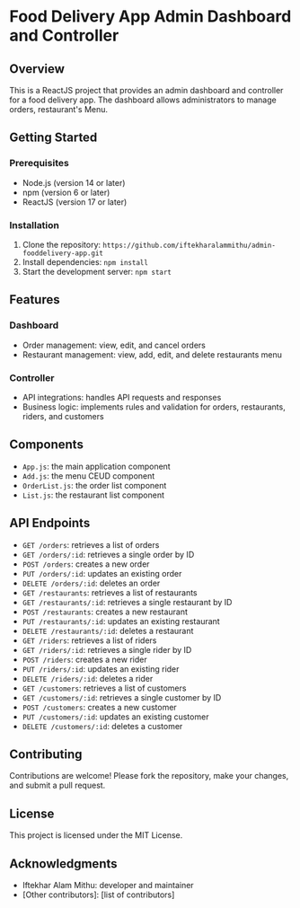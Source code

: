 # Food Delivery App Admin Dashboard and Controller

## Overview

This is a ReactJS project that provides an admin dashboard and controller for a food delivery app. The dashboard allows administrators to manage orders, restaurant's Menu.

## Getting Started

### Prerequisites

- Node.js (version 14 or later)
- npm (version 6 or later)
- ReactJS (version 17 or later)

### Installation

1. Clone the repository: `https://github.com/iftekharalammithu/admin-fooddelivery-app.git`
2. Install dependencies: `npm install`
3. Start the development server: `npm start`

## Features

### Dashboard

- Order management: view, edit, and cancel orders
- Restaurant management: view, add, edit, and delete restaurants menu

### Controller

- API integrations: handles API requests and responses
- Business logic: implements rules and validation for orders, restaurants, riders, and customers

## Components

- `App.js`: the main application component
- `Add.js`: the menu CEUD component
- `OrderList.js`: the order list component
- `List.js`: the restaurant list component

## API Endpoints

- `GET /orders`: retrieves a list of orders
- `GET /orders/:id`: retrieves a single order by ID
- `POST /orders`: creates a new order
- `PUT /orders/:id`: updates an existing order
- `DELETE /orders/:id`: deletes an order
- `GET /restaurants`: retrieves a list of restaurants
- `GET /restaurants/:id`: retrieves a single restaurant by ID
- `POST /restaurants`: creates a new restaurant
- `PUT /restaurants/:id`: updates an existing restaurant
- `DELETE /restaurants/:id`: deletes a restaurant
- `GET /riders`: retrieves a list of riders
- `GET /riders/:id`: retrieves a single rider by ID
- `POST /riders`: creates a new rider
- `PUT /riders/:id`: updates an existing rider
- `DELETE /riders/:id`: deletes a rider
- `GET /customers`: retrieves a list of customers
- `GET /customers/:id`: retrieves a single customer by ID
- `POST /customers`: creates a new customer
- `PUT /customers/:id`: updates an existing customer
- `DELETE /customers/:id`: deletes a customer

## Contributing

Contributions are welcome! Please fork the repository, make your changes, and submit a pull request.

## License

This project is licensed under the MIT License.

## Acknowledgments

- Iftekhar Alam Mithu: developer and maintainer
- [Other contributors]: [list of contributors]
